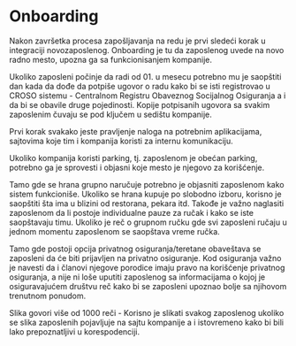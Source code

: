 # Onboarding

Nakon završetka procesa zapošljavanja na redu je prvi sledeći korak u integraciji novozaposlenog. Onboarding je tu da zaposlenog uvede na novo radno mesto, upozna ga sa funkcionisanjem kompanije.

Ukoliko zaposleni počinje da radi od 01. u mesecu potrebno mu je saopštiti dan kada da dođe da potpiše ugovor o radu kako bi se isti registrovao u CROSO sistemu - Centralnom Registru Obaveznog Socijalnog Osiguranja a i da bi se obavile druge pojedinosti. Kopije potpisanih ugovora sa svakim zaposlenim čuvaju se pod ključem u sedištu kompanije.

Prvi korak svakako jeste pravljenje naloga na potrebnim aplikacijama, sajtovima koje tim i kompanija koristi za internu komunikaciju. 

Ukoliko kompanija koristi parking, tj. zaposlenom je obećan parking, potrebno ga je sprovesti i objasni koje mesto je njegovo za korišćenje. 

Tamo gde se hrana grupno naručuje potrebno je objasniti zaposlenom kako sistem funkcioniše. Ukoliko se hrana kupuje po slobodno izboru, korisno je saopštiti šta ima u blizini od restorana, pekara itd. Takođe je važno naglasiti zaposlenom da li postoje individualne pauze za ručak i kako se iste saopštavaju timu. Ukoliko je reč o grupnom ručku gde svi zaposleni ručaju u jednom momentu zaposlenom se saopštava vreme ručka. 

Tamo gde postoji opcija privatnog osiguranja/teretane obaveštava se zaposleni da će biti prijavljen na privatno osiguranje. Kod osiguranja važno je navesti da i članovi njegove porodice imaju pravo na korišćenje privatnog osiguranja, a nije ni loše uputiti zaposlenog sa informacijama o kojoj je osiguravajućem društvu reč kako bi se zaposleni upoznao bolje sa njihovom trenutnom ponudom. 

Slika govori više od 1000 reči - Korisno je slikati svakog zaposlenog ukoliko se slika zaposlenih pojavljuje na sajtu kompanije a i istovremeno kako bi bili lako prepoznatljivi u korespodenciji. 

 

